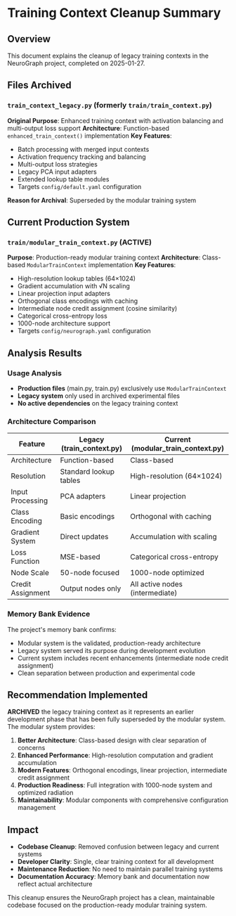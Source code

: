 # Training Context Cleanup Summary

## Overview
This document explains the cleanup of legacy training contexts in the NeuroGraph project, completed on 2025-01-27.

## Files Archived

### `train_context_legacy.py` (formerly `train/train_context.py`)
**Original Purpose**: Enhanced training context with activation balancing and multi-output loss support
**Architecture**: Function-based `enhanced_train_context()` implementation
**Key Features**:
- Batch processing with merged input contexts
- Activation frequency tracking and balancing
- Multi-output loss strategies
- Legacy PCA input adapters
- Extended lookup table modules
- Targets `config/default.yaml` configuration

**Reason for Archival**: Superseded by the modular training system

## Current Production System

### `train/modular_train_context.py` (ACTIVE)
**Purpose**: Production-ready modular training context
**Architecture**: Class-based `ModularTrainContext` implementation
**Key Features**:
- High-resolution lookup tables (64×1024)
- Gradient accumulation with √N scaling
- Linear projection input adapters
- Orthogonal class encodings with caching
- Intermediate node credit assignment (cosine similarity)
- Categorical cross-entropy loss
- 1000-node architecture support
- Targets `config/neurograph.yaml` configuration

## Analysis Results

### Usage Analysis
- **Production files** (main.py, train.py) exclusively use `ModularTrainContext`
- **Legacy system** only used in archived experimental files
- **No active dependencies** on the legacy training context

### Architecture Comparison
| Feature | Legacy (train_context.py) | Current (modular_train_context.py) |
|---------|---------------------------|-------------------------------------|
| Architecture | Function-based | Class-based |
| Resolution | Standard lookup tables | High-resolution (64×1024) |
| Input Processing | PCA adapters | Linear projection |
| Class Encoding | Basic encodings | Orthogonal with caching |
| Gradient System | Direct updates | Accumulation with scaling |
| Loss Function | MSE-based | Categorical cross-entropy |
| Node Scale | 50-node focused | 1000-node optimized |
| Credit Assignment | Output nodes only | All active nodes (intermediate) |

### Memory Bank Evidence
The project's memory bank confirms:
- Modular system is the validated, production-ready architecture
- Legacy system served its purpose during development evolution
- Current system includes recent enhancements (intermediate node credit assignment)
- Clean separation between production and experimental code

## Recommendation Implemented
**ARCHIVED** the legacy training context as it represents an earlier development phase that has been fully superseded by the modular system. The modular system provides:

1. **Better Architecture**: Class-based design with clear separation of concerns
2. **Enhanced Performance**: High-resolution computation and gradient accumulation
3. **Modern Features**: Orthogonal encodings, linear projection, intermediate credit assignment
4. **Production Readiness**: Full integration with 1000-node system and optimized radiation
5. **Maintainability**: Modular components with comprehensive configuration management

## Impact
- **Codebase Cleanup**: Removed confusion between legacy and current systems
- **Developer Clarity**: Single, clear training context for all development
- **Maintenance Reduction**: No need to maintain parallel training systems
- **Documentation Accuracy**: Memory bank and documentation now reflect actual architecture

This cleanup ensures the NeuroGraph project has a clean, maintainable codebase focused on the production-ready modular training system.
